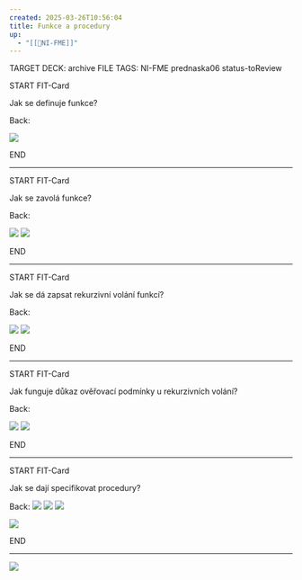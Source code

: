 ```yaml
---
created: 2025-03-26T10:56:04
title: Funkce a procedury
up:
  - "[[📖NI-FME]]"
---
```


TARGET DECK: archive
FILE TAGS: NI-FME prednaska06 status-toReview


START
FIT-Card

Jak se definuje funkce?

Back:

![](../../../Assets/Pasted%20image%2020250326105801.png)
<!--ID: 1746599655093-->
END

---



START
FIT-Card

Jak se zavolá funkce?

Back:

![](../../../Assets/Pasted%20image%2020250326110651.png)
![](../../../Assets/Pasted%20image%2020250326112438.png)
<!--ID: 1746599655099-->
END

---


START
FIT-Card

Jak se dá zapsat rekurzivní volání funkcí?

Back:

![](../../../Assets/Pasted%20image%2020250326112905.png)
![](../../../Assets/Pasted%20image%2020250326112918.png)
<!--ID: 1746599655107-->
END

---


START
FIT-Card

Jak funguje důkaz ověřovací podmínky u rekurzivních volání?

Back:

![](../../../Assets/Pasted%20image%2020250326113011.png)
![](../../../Assets/Pasted%20image%2020250326112959.png)
<!--ID: 1746599655114-->
END

---


START
FIT-Card

Jak se dají specifikovat procedury?

Back:
![](../../../Assets/Pasted%20image%2020250326113308.png)
![](../../../Assets/Pasted%20image%2020250326113053.png)
![](../../../Assets/Pasted%20image%2020250326113110.png)

<!-- ExampleStart -->
![](../../../Assets/Pasted%20image%2020250326113125.png)
<!-- ExampleEnd -->
<!--ID: 1746599655121-->
END

---

![](../../../Assets/Pasted%20image%2020250326113334.png)